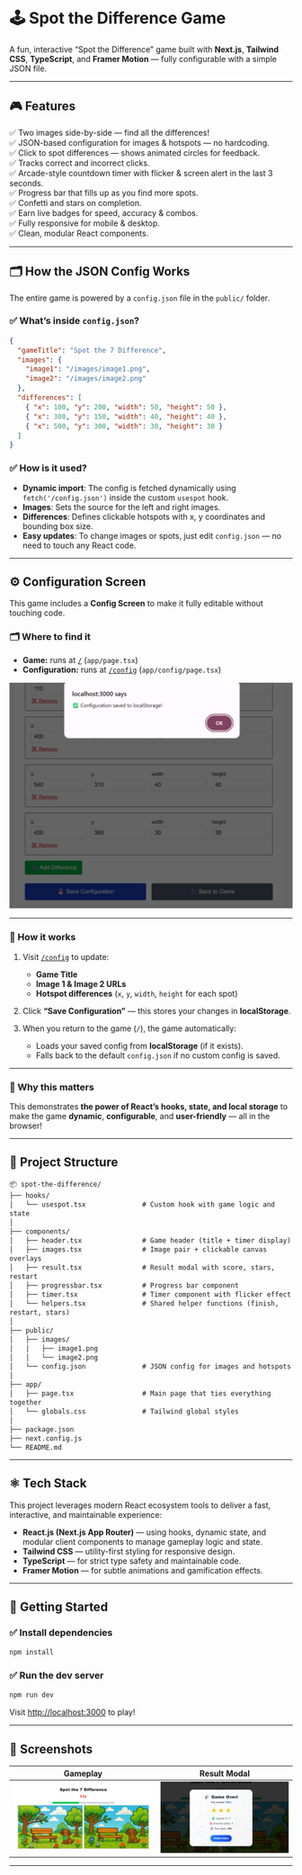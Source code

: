 # 🕹️ Spot the Difference Game

A fun, interactive “Spot the Difference” game built with **Next.js**, **Tailwind CSS**, **TypeScript**, and **Framer Motion** — fully configurable with a simple JSON file.

---

## 🎮 Features

✅ Two images side-by-side — find all the differences!  
✅ JSON-based configuration for images & hotspots — no hardcoding.  
✅ Click to spot differences — shows animated circles for feedback.  
✅ Tracks correct and incorrect clicks.  
✅ Arcade-style countdown timer with flicker & screen alert in the last 3 seconds.  
✅ Progress bar that fills up as you find more spots.  
✅ Confetti and stars on completion.  
✅ Earn live badges for speed, accuracy & combos.  
✅ Fully responsive for mobile & desktop.  
✅ Clean, modular React components.

---

## 🗂️ How the JSON Config Works

The entire game is powered by a `config.json` file in the `public/` folder.

### ✅ What’s inside `config.json`?

```json
{
  "gameTitle": "Spot the 7 Difference",
  "images": {
    "image1": "/images/image1.png",
    "image2": "/images/image2.png"
  },
  "differences": [
    { "x": 100, "y": 200, "width": 50, "height": 50 },
    { "x": 300, "y": 150, "width": 40, "height": 40 },
    { "x": 500, "y": 300, "width": 30, "height": 30 }
  ]
}
```

### ✅ How is it used?

* **Dynamic import**: The config is fetched dynamically using `fetch('/config.json')` inside the custom `usespot` hook.
* **Images**: Sets the source for the left and right images.
* **Differences**: Defines clickable hotspots with x, y coordinates and bounding box size.
* **Easy updates**: To change images or spots, just edit `config.json` — no need to touch any React code.

---

## ⚙️ Configuration Screen

This game includes a **Config Screen** to make it fully editable without touching code.

### 🗂️ Where to find it

- **Game:** runs at [`/`](http://localhost:3000/) (`app/page.tsx`)
- **Configuration:** runs at [`/config`](http://localhost:3000/config) (`app/config/page.tsx`)

![Gameconfig](./public/screenshots/3.png)

---

### 🔑 How it works

1. Visit [`/config`](http://localhost:3000/config) to update:
   - **Game Title**
   - **Image 1 & Image 2 URLs**
   - **Hotspot differences** (`x`, `y`, `width`, `height` for each spot)

2. Click **“Save Configuration”** — this stores your changes in **localStorage**.

3. When you return to the game (`/`), the game automatically:
   - Loads your saved config from **localStorage** (if it exists).
   - Falls back to the default `config.json` if no custom config is saved.

---

### 🚀 Why this matters

This demonstrates **the power of React’s hooks, state, and local storage** to make the game **dynamic**, **configurable**, and **user-friendly** — all in the browser!

---

## 📁 Project Structure

```
📦 spot-the-difference/
├── hooks/
│   └── usespot.tsx              # Custom hook with game logic and state
│
├── components/
│   ├── header.tsx               # Game header (title + timer display)
│   ├── images.tsx               # Image pair + clickable canvas overlays
│   ├── result.tsx               # Result modal with score, stars, restart
│   ├── progressbar.tsx          # Progress bar component
│   ├── timer.tsx                # Timer component with flicker effect
│   └── helpers.tsx              # Shared helper functions (finish, restart, stars)
│
├── public/
│   ├── images/
│   │   ├── image1.png
│   │   └── image2.png
│   └── config.json              # JSON config for images and hotspots
│
├── app/
│   ├── page.tsx                 # Main page that ties everything together
│   └── globals.css              # Tailwind global styles
│
├── package.json
├── next.config.js
└── README.md

```
---

## ⚛️ Tech Stack

This project leverages modern React ecosystem tools to deliver a fast, interactive, and maintainable experience:

* **React.js (Next.js App Router)** — using hooks, dynamic state, and modular client components to manage gameplay logic and state.
* **Tailwind CSS** — utility-first styling for responsive design.
* **TypeScript** — for strict type safety and maintainable code.
* **Framer Motion** — for subtle animations and gamification effects.

---

## 🚀 Getting Started

### ✅ Install dependencies

```bash
npm install
```

### ✅ Run the dev server

```bash
npm run dev
```

Visit [http://localhost:3000](http://localhost:3000) to play!

---

## 📸 Screenshots

| Gameplay                                       | Result Modal                                           |
| ---------------------------------------------- | ------------------------------------------------------ |
| ![Gameplay](./public/screenshots/1.png) | ![Result Modal](./public/screenshots/2.png) |

---



